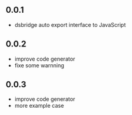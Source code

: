 ## 0.0.1

* dsbridge auto export interface to JavaScript
  
## 0.0.2

* improve code generator
* fixe some warnning

## 0.0.3

* improve code generator
* more example case
